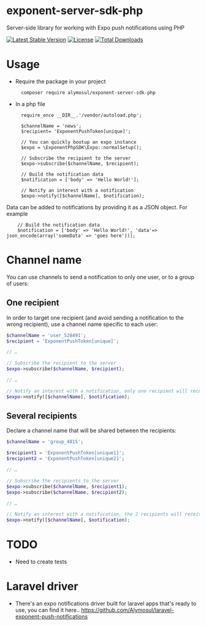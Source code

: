 # exponent-server-sdk-php
Server-side library for working with Expo push notifications using PHP

[![Latest Stable Version](https://poser.pugx.org/alymosul/exponent-server-sdk-php/v/stable)](https://packagist.org/packages/alymosul/exponent-server-sdk-php)
[![License](https://poser.pugx.org/alymosul/exponent-server-sdk-php/license)](https://packagist.org/packages/alymosul/exponent-server-sdk-php)
[![Total Downloads](https://poser.pugx.org/alymosul/exponent-server-sdk-php/downloads)](https://packagist.org/packages/alymosul/exponent-server-sdk-php)

# Usage
- Require the package in your project

        composer require alymosul/exponent-server-sdk-php
        
- In a php file
        
        require_once __DIR__.'/vendor/autoload.php';
        
        $channelName = 'news';
        $recipient= 'ExponentPushToken[unique]';
        
        // You can quickly bootup an expo instance
        $expo = \ExponentPhpSDK\Expo::normalSetup();
        
        // Subscribe the recipient to the server
        $expo->subscribe($channelName, $recipient);
        
        // Build the notification data
        $notification = ['body' => 'Hello World!'];
        
        // Notify an interest with a notification
        $expo->notify([$channelName], $notification);
        
Data can be added to notifications by providing it as a JSON object. For example


        // Build the notification data
        $notification = ['body' => 'Hello World!', 'data'=> json_encode(array('someData' => 'goes here'))];

# Channel name

You can use channels to send a notification to only one user, or to a group of users:

## One recipient

In order to target one recipient (and avoid sending a notification to the wrong recipient), use a channel name specific to each user:

```php
$channelName = 'user_528491';
$recipient = 'ExponentPushToken[unique]';

// …

// Subscribe the recipient to the server
$expo->subscribe($channelName, $recipient);

// …

// Notify an interest with a notification, only one recipient will receive it
$expo->notify([$channelName], $notification);
```

## Several recipients

Declare a channel name that will be shared between the recipients:

```php
$channelName = 'group_4815';

$recipient1 = 'ExponentPushToken[unique1]';
$recipient2 = 'ExponentPushToken[unique2]';

// …

// Subscribe the recipients to the server
$expo->subscribe($channelName, $recipient1);
$expo->subscribe($channelName, $recipient2);

// …

// Notify an interest with a notification, the 2 recipients will receive it
$expo->notify([$channelName], $notification);
```

# TODO
- Need to create tests    

# Laravel driver
- There's an expo notifications driver built for laravel apps that's ready to use, you can find it here.. https://github.com/Alymosul/laravel-exponent-push-notifications
